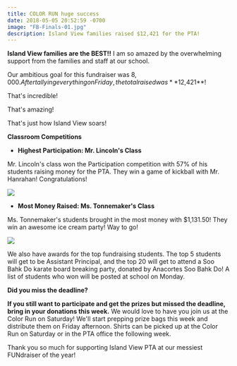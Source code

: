 ```yaml
---
title: COLOR RUN huge success
date: 2018-05-05 20:52:59 -0700
image: "FB-Finals-01.jpg"
description: Island View families raised $12,421 for the PTA!
---
```

**Island View families are the BEST!!** I am so amazed by the overwhelming support from the families and staff at our school. 

Our ambitious goal for this fundraiser was $8,000. After tallying everything on Friday, the total raised was **$12,421**! 

That's incredible! 

That's amazing! 

That's just how Island View soars! 

**Classroom Competitions**

* **Highest Participation: Mr. Lincoln's Class**

Mr. Lincoln's class won the Participation competition with 57% of his students raising money for the PTA. They win a game of kickball with Mr. Hanrahan! Congratulations!

![](https://ivepta.imgix.net/FB-Finals-02.jpg)

* **Most Money Raised: Ms. Tonnemaker's Class** 

Ms. Tonnemaker's students brought in the most money with $1,131.50! They win an awesome ice cream party! Way to go!

![](https://ivepta.imgix.net/FB-Finals-03.jpg)

We also have awards for the top fundraising students. The top 5 students will get to be Assistant Principal, and the top 20 will get to attend a Soo Bahk Do karate board breaking party, donated by Anacortes Soo Bahk Do! A list of students who won will be posted at school on Monday. 

  
**Did you miss the deadline?** 

**If you still want to participate and get the prizes but missed the deadline, bring in your donations this week.** We would love to have you join us at the Color Run on Saturday! We'll start prepping prize bags this week and distribute them on Friday afternoon. Shirts can be picked up at the Color Run on Saturday or in the PTA office the following week. 

Thank you so much for supporting Island View PTA at our messiest FUNdraiser of the year!

  
  